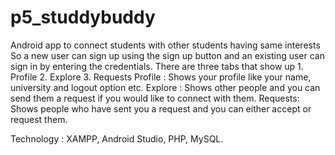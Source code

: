 # p5_studdybuddy
Android app to connect students with other students having same interests
So  a new user can sign up using the sign up button and an existing user can sign in by entering the credentials.
There are three tabs that show up  1. Profile
                                   2. Explore
                                   3. Requests
Profile : Shows your profile like your name, university and logout option etc.
Explore : Shows other people and you can send them a request if you would like to connect with them.
Requests: Shows people who have sent you a request and you can either accept or request them.

Technology : XAMPP, Android Studio, PHP, MySQL.
